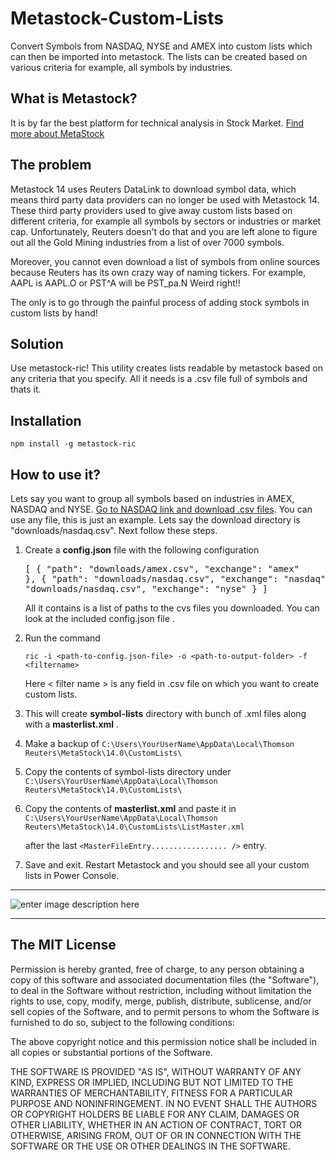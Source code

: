# Metastock-Custom-Lists
Convert Symbols from  NASDAQ, NYSE and AMEX into custom lists which can then be imported into metastock. 
The lists can be created based on various criteria for example, all symbols by industries.

## What is Metastock?
It is by far the best platform for technical analysis in Stock Market. [Find more about MetaStock](http://www.metastock.com)

## The problem
Metastock 14 uses Reuters DataLink to download symbol data, which means third party data providers can no longer be used with Metastock 14.  These third party providers used to give away custom lists based on different criteria, for example all symbols by sectors or industries or market cap. Unfortunately, Reuters doesn't do that and you are left alone to figure out all the Gold Mining industries from a list of over 7000 symbols.

Moreover, you cannot even download a list of symbols from online sources because Reuters has its own crazy way of naming tickers. For example, AAPL is AAPL.O or PST^A will be PST_pa.N Weird right!! 

The only is to go through the painful process of adding stock symbols in custom lists by hand!

## Solution
Use metastock-ric! This utility creates lists readable by metastock based on any criteria that you specify. All it needs is a .csv file full of symbols and thats it.

## Installation

`npm install -g metastock-ric`

## How to use it?
Lets say you want to group all symbols based on industries in AMEX, NASDAQ and NYSE. [Go to NASDAQ link and download .csv files](http://www.nasdaq.com/screening/company-list.aspx). You can use any file, this is just an example. Lets say the download directory is "downloads/nasdaq.csv". Next follow these steps.

1. Create a **config.json** file with the following configuration
		<pre>[
			  {
			    "path": "downloads/amex.csv",
			    "exchange": "amex"
			  },
			  {
			    "path": "downloads/nasdaq.csv",
			    "exchange": "nasdaq"
			  },
			  {
			    "path": "downloads/nasdaq.csv",
			    "exchange": "nyse"
			  }
		]</pre>

	All it contains is a list of paths to the cvs files you downloaded. You can look at the included config.json file .

2. Run the command 

	`ric -i <path-to-config.json-file> -o <path-to-output-folder> -f <filtername>`

	Here < filter name > is any field in .csv file on which you want to create custom lists.
3. This will create **symbol-lists** directory with bunch of .xml files along with a **masterlist.xml** .
4. Make a backup of
	`C:\Users\YourUserName\AppData\Local\Thomson Reuters\MetaStock\14.0\CustomLists\`  

5. Copy the contents of symbol-lists directory under 
	`C:\Users\YourUserName\AppData\Local\Thomson Reuters\MetaStock\14.0\CustomLists\`  
6. Copy the contents of **masterlist.xml** and paste it in 
	`C:\Users\YourUserName\AppData\Local\Thomson Reuters\MetaStock\14.0\CustomLists\ListMaster.xml` 
	
	after the last 
	`<MasterFileEntry................. />`
	entry.

7. Save and exit. Restart Metastock and you should see all your custom lists in Power Console.

----------

![enter image description here](http://i.imgur.com/yIAcP7b.png)

----------

## The MIT License
Permission is hereby granted, free of charge, to any person obtaining a copy
of this software and associated documentation files (the "Software"), to deal
in the Software without restriction, including without limitation the rights
to use, copy, modify, merge, publish, distribute, sublicense, and/or sell
copies of the Software, and to permit persons to whom the Software is
furnished to do so, subject to the following conditions:

The above copyright notice and this permission notice shall be included in
all copies or substantial portions of the Software.

THE SOFTWARE IS PROVIDED "AS IS", WITHOUT WARRANTY OF ANY KIND, EXPRESS OR
IMPLIED, INCLUDING BUT NOT LIMITED TO THE WARRANTIES OF MERCHANTABILITY,
FITNESS FOR A PARTICULAR PURPOSE AND NONINFRINGEMENT. IN NO EVENT SHALL THE
AUTHORS OR COPYRIGHT HOLDERS BE LIABLE FOR ANY CLAIM, DAMAGES OR OTHER
LIABILITY, WHETHER IN AN ACTION OF CONTRACT, TORT OR OTHERWISE, ARISING FROM,
OUT OF OR IN CONNECTION WITH THE SOFTWARE OR THE USE OR OTHER DEALINGS IN
THE SOFTWARE.

